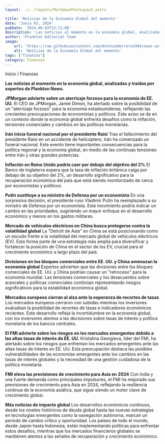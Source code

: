 ```yaml
---
layout: ../../layouts/MarkdownPostLayout.astro

title: 'Noticias de la Economía Global del momento'
date: 'Junio 03, 2024'
pubDate: '2024-06-03T13:11:00'
description: 'Las noticias al momento en la economía global, analizadas y traídas por expertos de Plankton News.'
author: 'Plankton Editorial Team'
image:
    url: 'https://raw.githubusercontent.com/AntonioHerrera1994/news-astro/master/src/assets/finanzas/finanzas33.webp'
    alt: 'Noticias de la Economía Global del momento'
tags: ["finanzas"]
category: Finanzas
---
```


<span><a href="/" style="text-decoration:none;color:#0F1416">Inicio</a> / <a href="/finanzas" style="text-decoration:none;color:#0F1416">Finanzas</a></span>


<p style="font-weight: bold;">Las noticias al momento en la economía global, analizadas y traídas por expertos de Plankton News.</p>

**JPMorgan advierte sobre un aterrizaje forzoso para la economía de EE. UU.**
El CEO de JPMorgan, Jamie Dimon, ha alertado sobre la posibilidad de un "aterrizaje forzoso" para la economía estadounidense, reflejando las crecientes preocupaciones de economistas y políticos. Este aviso se da en un contexto donde la economía global enfrenta desafíos como la inflación, tensiones comerciales y cambios en las políticas monetarias.

**Irán inicia funeral nacional por el presidente Raisi**
Tras el fallecimiento del presidente Raisi en un accidente de helicóptero, Irán ha comenzado un funeral nacional. Este evento tiene importantes consecuencias para la política regional y la economía global, en medio de las continuas tensiones entre Irán y otras grandes potencias.

**Inflación en Reino Unido podría caer por debajo del objetivo del 2%**
El Banco de Inglaterra espera que la tasa de inflación británica caiga por debajo de su objetivo del 2%, un desarrollo significativo para la recuperación económica del país que está siendo monitorizado de cerca por economistas y políticos.

**Putin sustituye a su ministro de Defensa por un economista**
En una sorpresiva decisión, el presidente ruso Vladimir Putin ha reemplazado a su ministro de Defensa por un economista. Este movimiento podría indicar un cambio en las prioridades, sugiriendo un mayor enfoque en el desarrollo económico y menos en los gastos militares.

**Mercado de vehículos eléctricos en China busca protegerse contra la volatilidad global**
La "Detroit de Asia" en China se está posicionando como un escudo frente a la volatilidad del mercado global de vehículos eléctricos (EV). Esto forma parte de una estrategia más amplia para diversificar y fortalecer la posición de China en el sector de los EV, crucial para el crecimiento económico a largo plazo del país.

**Divisiones en los bloques comerciales entre EE. UU. y China amenazan la economía global**
Expertos advierten que las divisiones entre los bloques comerciales de EE. UU. y China podrían causar un "retroceso" para la economía mundial. Las tensiones comerciales y los desacuerdos sobre aranceles y políticas comerciales continúan representando riesgos significativos para la estabilidad económica global.

**Mercados europeos cierran al alza ante la esperanza de recortes de tasas**
Los mercados europeos cerraron con subidas mientras los inversores evaluaban la posibilidad de recortes de tasas e indicadores económicos recientes. Este desarrollo refleja la incertidumbre en la economía global, con los inversores atentos a las decisiones sobre tasas de interés y política monetaria de los bancos centrales.

**El FMI advierte sobre los riesgos en los mercados emergentes debido a las altas tasas de interés de EE. UU.**
Kristalina Georgieva, líder del FMI, ha alertado sobre los riesgos que enfrentan los mercados emergentes ante las altas tasas de interés en EE. UU. Esta preocupación destaca las posibles vulnerabilidades de las economías emergentes ante los cambios en las tasas de interés globales y la necesidad de una gestión cuidadosa de la política monetaria.

**FMI eleva las previsiones de crecimiento para Asia en 2024**
Con India y una fuerte demanda como principales impulsores, el FMI ha mejorado sus previsiones de crecimiento para Asia en 2024, reflejando la resiliencia continua de la economía asiática, que sigue siendo un motor clave de crecimiento global.

**Más noticias de impacto global**
Los desarrollos económicos continuos, desde los niveles históricos de deuda global hasta las nuevas estrategias en tecnologías emergentes como la navegación autónoma, marcan un período de cambio crítico y oportunidad. Los países de todo el mundo, desde Japón hasta Indonesia, están implementando políticas para enfrentar estos desafíos, mientras que los mercados financieros globales se mantienen atentos a las señales de recuperación y crecimiento económico.